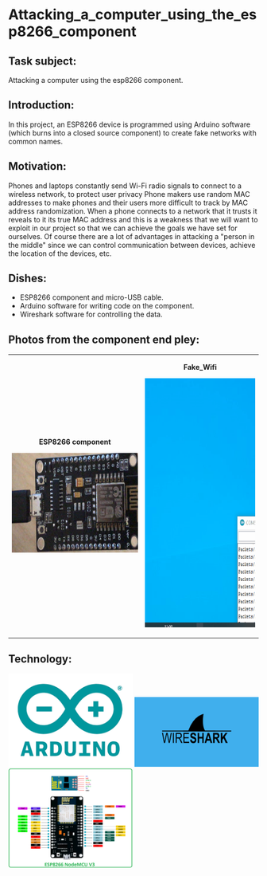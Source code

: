 # Attacking_a_computer_using_the_esp8266_component



## Task subject:

Attacking a computer using the esp8266 component.

## Introduction:

In this project,
an ESP8266 device is programmed using Arduino software (which burns into a closed source component) to create fake networks with common names.

## Motivation:

Phones and laptops constantly send Wi-Fi radio signals to connect to a wireless network,
to protect user privacy Phone makers use random MAC addresses to make phones and their users more difficult to track by MAC address randomization.
When a phone connects to a network that it trusts it reveals to it its true MAC address and this is a weakness that we will want to exploit in 
our project so that we can achieve the goals we have set for ourselves.
Of course there are a lot of advantages in attacking a "person in the middle" since we can control communication between devices,
achieve the location of the devices, etc.

## Dishes:

- ESP8266 component and micro-USB cable.
- Arduino software for writing code on the component.
- Wireshark software for controlling the data.

## Photos from the component end pley:

<table cellspacing="10">
<tbody>
<tr>
<td style="text-align: center;">
<p style="text-align: center;"><strong> ESP8266 component <br/> </strong></p>
<p> <img src="https://github.com/ronleib/Attacking_a_computer_using_the_esp8266_component/blob/main/PICTURES/ESP8266.jpeg" width="400px" height="200px" /></p>
</td>
<td style="text-align: center;">
<p style="text-align: center;"><strong>Fake_Wifi <br/> </strong></p>
<p> <img src="https://github.com/ronleib/Attacking_a_computer_using_the_esp8266_component/blob/main/PICTURES/Fake_Wifi.gif" width="350" height="500"> </p>
</td>
</tbody>
</table>

## Technology:

<img src="https://github.com/ronleib/Attacking_a_computer_using_the_esp8266_component/blob/main/PICTURES/Arduino.png" width="250" > <img src="https://github.com/ronleib/Attacking_a_computer_using_the_esp8266_component/blob/main/PICTURES/WiresharkK.png" width="250"> <img src="https://github.com/ronleib/Attacking_a_computer_using_the_esp8266_component/blob/main/PICTURES/ESP8266.png" width="250" height="200"> 

